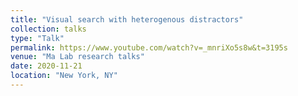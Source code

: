 ```yaml
---
title: "Visual search with heterogenous distractors"
collection: talks
type: "Talk"
permalink: https://www.youtube.com/watch?v=_mnriXo5s8w&t=3195s
venue: "Ma Lab research talks"
date: 2020-11-21
location: "New York, NY"
---
```



